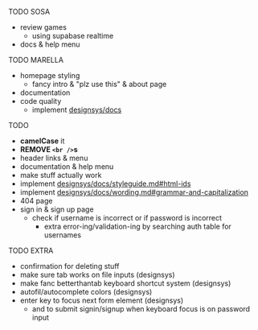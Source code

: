 TODO SOSA
 - review games
    - using supabase realtime
 - docs & help menu

TODO MARELLA
 - homepage styling
    - fancy intro & "plz use this" & about page
 - documentation
 - code quality
    - implement [designsys/docs](https://codeberg.org/ehanahamed/designsys/src/branch/main/docs/)

TODO
 - **camelCase** it
 - **REMOVE `<br />`s**
 - header links & menu
 - documentation & help menu
 - make stuff actually work
 - implement [designsys/docs/styleguide.md#html-ids](https://codeberg.org/ehanahamed/designsys/src/branch/main/docs/styleguide.md#html-ids)
 - implement [designsys/docs/wording.md#grammar-and-capitalization](https://codeberg.org/ehanahamed/designsys/src/branch/main/docs/wording.md#grammar-and-capitalization)
 - 404 page
 - sign in & sign up page
   - check if username is incorrect or if password is incorrect
      - extra error-ing/validation-ing by searching auth table for usernames

TODO EXTRA
 - confirmation for deleting stuff
 - make sure tab works on file inputs (designsys)
 - make fanc betterthantab keyboard shortcut system (designsys)
 - autofil/autocomplete colors (designsys)
 - enter key to focus next form element (designsys)
   - and to submit signin/signup when keyboard focus is on password input
